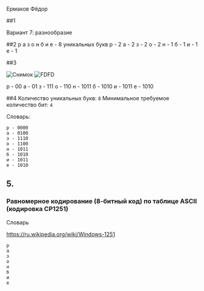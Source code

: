 Ермаков Фёдор

##1

Вариант 7: разнообразие

##2
р а з о н б и е - 8 уникальных букв
р - 2
а - 2
з - 2
о - 2
н - 1
б - 1
и - 1
е - 1

##3

![Снимок](https://github.com/user-attachments/assets/f0845f78-a6e2-4817-a73c-4a7b24ac7f11)
![FDFD](https://github.com/user-attachments/assets/9f92c37a-796f-4a44-8918-218e5b606cc1)



р - 00
а - 01
з - 111
о - 110
н - 1011
б - 1010
и - 1011
е - 1010

##4
Количество уникальных букв: `8`
Минимальное требуемое количество бит: `4`

Словарь:
```
р - 0000
а - 0100
з - 1110
о - 1100
н - 1011
б - 1010
и - 1011
е - 1010
```

## 5.

### Равномерное кодирование (8-битный код) по таблице ASCII (кодировка CP1251)


Словарь

https://ru.wikipedia.org/wiki/Windows-1251

```
р
а
з
о
н
б
и
е

